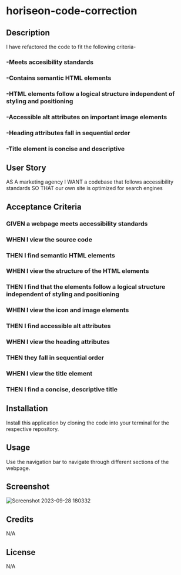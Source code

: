 # horiseon-code-correction

## Description
I have refactored the code to fit the following criteria-
### -Meets accesibility standards
### -Contains semantic HTML elements
### -HTML elements follow a logical structure independent of styling and positioning
### -Accessible alt attributes on important image elements
### -Heading attributes fall in sequential order
### -Title element is concise and descriptive
 
## User Story
AS A marketing agency
I WANT a codebase that follows accessibility standards
SO THAT our own site is optimized for search engines

## Acceptance Criteria
### GIVEN a webpage meets accessibility standards
### WHEN I view the source code
### THEN I find semantic HTML elements
### WHEN I view the structure of the HTML elements
### THEN I find that the elements follow a logical structure independent of styling and positioning
### WHEN I view the icon and image elements
### THEN I find accessible alt attributes
### WHEN I view the heading attributes
### THEN they fall in sequential order
### WHEN I view the title element
### THEN I find a concise, descriptive title

## Installation
Install this application by cloning the code into your terminal for the respective repository.

## Usage
Use the navigation bar to navigate through different sections of the webpage.

## Screenshot
![Screenshot 2023-09-28 180332](https://github.com/peytonweber419/horiseon-code-correction/assets/144742645/f10a1863-e4f9-477b-9ccd-0f89cd68e272)

## Credits
N/A

## License
N/A
